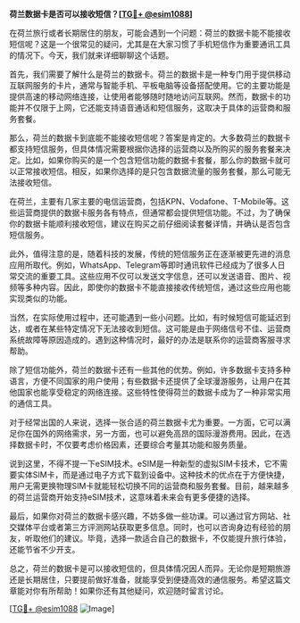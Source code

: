 **荷兰数据卡是否可以接收短信？[[TG💪+ @esim1088](https://t.me/s/esim1088)]**

在荷兰旅行或者长期居住的朋友，可能会遇到一个问题：荷兰的数据卡能不能接收短信呢？这是一个很常见的疑问，尤其是在大家习惯了手机短信作为重要通讯工具的情况下。今天，我们就来详细聊聊这个话题。

首先，我们需要了解什么是荷兰的数据卡。荷兰的数据卡是一种专门用于提供移动互联网服务的卡片，通常与智能手机、平板电脑等设备搭配使用。它的主要功能是提供高速的移动网络连接，让使用者能够随时随地访问互联网。然而，数据卡的功能并不仅限于上网，它还能支持语音通话和短信服务，这取决于具体的运营商和服务套餐。

那么，荷兰的数据卡到底能不能接收短信呢？答案是肯定的。大多数荷兰的数据卡都支持短信服务，但具体情况需要根据你选择的运营商以及所购买的服务套餐来决定。比如，如果你购买的是一个包含短信功能的数据卡套餐，那么你的数据卡就可以正常接收短信。相反，如果你选择的是只包含数据流量的服务套餐，那么可能无法接收短信。

在荷兰，主要有几家主要的电信运营商，包括KPN、Vodafone、T-Mobile等。这些运营商提供的数据卡服务各有特点，但通常都会提供短信功能。不过，为了确保你的数据卡能顺利接收短信，建议在购买之前仔细阅读套餐详情，并确认是否包含短信服务。

此外，值得注意的是，随着科技的发展，传统的短信服务正在逐渐被更先进的消息应用所取代。例如，WhatsApp、Telegram等即时通讯软件已经成为了很多人日常交流的重要工具。这些应用不仅可以发送文字信息，还可以发送语音、图片、视频等多种内容。因此，即使你的数据卡不能直接接收传统短信，通过这些应用也能实现类似的功能。

当然，在实际使用过程中，还可能遇到一些小问题。比如，有时候短信可能延迟到达，或者在某些特定情况下无法接收到短信。这可能是由于网络信号不佳、运营商系统故障等原因造成的。遇到这种情况时，最好的办法是联系你的运营商客服寻求帮助。

除了短信功能外，荷兰的数据卡还有一些其他的优势。例如，许多数据卡支持多种语言，方便不同国家的用户使用；有些数据卡还提供了全球漫游服务，让用户在其他国家也能享受稳定的网络连接。这些特性使得荷兰的数据卡成为了一种非常实用的通信工具。

对于经常出国的人来说，选择一张合适的荷兰数据卡尤为重要。一方面，它可以满足你在国外的网络需求，另一方面，也可以避免高昂的国际漫游费用。因此，在选择数据卡时，不仅要考虑价格因素，还要综合考量其功能和服务质量。

说到这里，不得不提一下eSIM技术。eSIM是一种新型的虚拟SIM卡技术，它不需要实体SIM卡，而是通过电子方式下载到设备中。这种技术的优点在于方便快捷，用户无需更换物理SIM卡就能轻松切换不同的运营商和服务套餐。目前，越来越多的荷兰运营商开始支持eSIM技术，这意味着未来会有更多便捷的选择。

最后，如果你对荷兰的数据卡感兴趣，不妨多做一些功课。可以通过官方网站、社交媒体平台或者第三方评测网站获取更多信息。同时，也可以咨询身边有经验的朋友，听取他们的建议。毕竟，选择一款适合自己的数据卡，不仅能提升旅行体验，还能节省不少开支。

总之，荷兰的数据卡是可以接收短信的，但具体情况因人而异。无论你是短期旅游还是长期居住，只要提前做好准备，就能享受到便捷高效的通信服务。希望这篇文章能对你有所帮助！如果你还有其他疑问，欢迎随时留言讨论。

[[TG💪+ @esim1088](https://t.me/s/esim1088) ![Image](https://i.postimg.cc/4NQfJmqS/Snipaste-2025-05-13-00-14-12.png)]